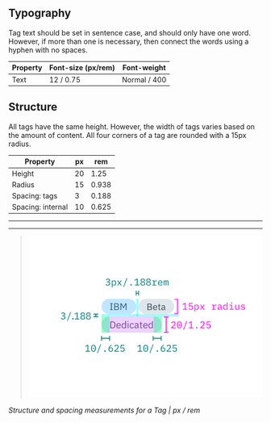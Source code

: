 ## Typography

Tag text should be set in sentence case, and should only have one word. However, if more than one is necessary, then connect the words using a hyphen with no spaces.

| Property | Font-size (px/rem)      | Font-weight  |
|----------|----------------|--------------|
| Text     | 12 / 0.75 | Normal / 400 |

## Structure

All tags have the same height. However, the width of tags varies based on the amount of content. All four corners of a tag are rounded with a 15px radius.

| Property          | px | rem   |
|-------------------|----|-------|
| Height            | 20 | 1.25  |
| Radius            | 15 | 0.938 |
| Spacing: tags     | 3  | 0.188 |
| Spacing: internal | 10 | 0.625 |

---
***
> ![Structure and spacing measurements](images/tag-style-1.png)

_Structure and spacing measurements for a Tag | px / rem_
